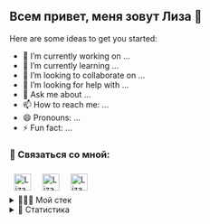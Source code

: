 ## Всем привет, меня зовут Лиза 👋

Here are some ideas to get you started:

- 🔭 I’m currently working on ...
- 🌱 I’m currently learning ...
- 👯 I’m looking to collaborate on ...
- 🤔 I’m looking for help with ...
- 💬 Ask me about ...
- 📫 How to reach me: ...
- 😄 Pronouns: ...
- ⚡ Fun fact: ...  
  

### 📠 Связаться со мной:
<div>
  <a href="https://t.me/lizazavr"><img style="margin:0.5rem" src="https://cdn-icons-png.flaticon.com/128/5968/5968804.png" alt="Liza Babicheva | Telegram" height="30"></a>
  <a href="mailto:lizavetababicheva@gmaol.com"><img style="margin:0.5rem" src="https://cdn-icons-png.flaticon.com/128/5968/5968534.png" alt="Liza Babicheva | Gmail" height="30"></a>
  <a href="https://www.instagram.com/lizazavr/"><img style="margin:0.5rem" src="https://cdn-icons-png.flaticon.com/128/3955/3955024.png" alt="Liza Babicheva | Instagram" height="30"></a>
</div>  

<details>
  <summary>👩🏼‍🔧 Мой стек</summary>
  <br>
  <div>
    <img src="https://cdn.jsdelivr.net/gh/devicons/devicon/icons/css3/css3-original-wordmark.svg" title="CSS3" alt="CSS" width="40" height="40"/>&nbsp;
    <img src="https://cdn.jsdelivr.net/gh/devicons/devicon/icons/html5/html5-original-wordmark.svg" title="HTML5" alt="HTML" width="40" height="40"/>&nbsp;
    <img src="https://cdn.jsdelivr.net/gh/devicons/devicon/icons/javascript/javascript-original.svg" title="JavaScript" alt="JavaScript" width="40" height="40"/>&nbsp;
    <img src="https://cdn.jsdelivr.net/gh/devicons/devicon/icons/react/react-original-wordmark.svg" title="React.js" alt="React.js" width="40" height="40"/>&nbsp;
    <img src="https://cdn.jsdelivr.net/gh/devicons/devicon/icons/vuejs/vuejs-original-wordmark.svg" title="Vue.js" alt="Vue.js" width="40" height="40"/>&nbsp;
    <img src="https://cdn.jsdelivr.net/gh/devicons/devicon/icons/git/git-original-wordmark.svg" title="Git" **alt="Git" width="40" height="40"/>&nbsp;
    <img src="https://cdn.jsdelivr.net/gh/devicons/devicon/icons/nodejs/nodejs-original.svg" title="NodeJS" alt="NodeJS" width="40" height="40"/>&nbsp;
    <img src="https://cdn.jsdelivr.net/gh/devicons/devicon/icons/express/express-original.svg" title="Express" alt="Express" width="40" height="40"/>&nbsp;
    <img src="https://cdn.jsdelivr.net/gh/devicons/devicon/icons/mongodb/mongodb-original-wordmark.svg" title="MongoDB" alt="MongoDB" width="40" height="40"/>
  </div>
</details>

<details>
  <summary>🧮 Статистика</summary>
  <br>
  <div>

[![Top Langs](https://github-readme-stats.vercel.app/api/top-langs/?username=LizaBabicheva&layout=compact)](https://github.com/lizababicheva)

[![Codewars](https://github.r2v.ch/codewars?user=Lizazavr&stroke=%23BB432C)]()

  </div>
</details>
